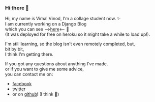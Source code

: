 ### Hi there 👋

<!--
**Dalekvim/Dalekvim** is a ✨ _special_ ✨ repository because its `README.md` (this file) appears on your GitHub profile.

Here are some ideas to get you started:

- 🔭 I’m currently working on ...
- 🌱 I’m currently learning ...
- 👯 I’m looking to collaborate on ...
- 🤔 I’m looking for help with ...
- 💬 Ask me about ...
- 📫 How to reach me: ...
- 😄 Pronouns: ...
- ⚡ Fun fact: ...
-->

Hi, my name is Vimal Vinod, I'm a collage student now. ✨<br>
I am currently working on a Django Blog<br>
which you can see
--><a href="https://dalekvim.herokuapp.com/blog/">here</a><-- 🌱<br>
(It was deployed for free on heroku so it might take a while to load up!).<br>

I'm still learning, so the blog isn't even remotely completed, but,<br>
bit by bit,<br>
I think I'm getting there.<br>

If you got any questions about anything I've made.<br>
or if you want to give me some advice,<br>
you can contact me on:
<ul>
  <li><a href="https://www.facebook.com/profile.php?id=100008972348669">facebook</a></li>
  <li><a href="https://twitter.com/dalekvim">twitter<a></li>
  <li>or on <a href="https://github.com/Dalekvim">github</a>! (I think 🤔)</li>
</ul>
